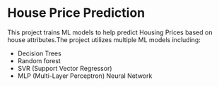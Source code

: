 # House Price Prediction

This project trains ML models to help predict Housing Prices based on house attributes.The project utilizes multiple ML models including:

- Decision Trees
- Random forest
- SVR (Support Vector Regressor)
- MLP (Multi-Layer Perceptron) Neural Network
